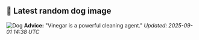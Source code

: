 ## 🐶 Latest random dog image
![Dog](https://images.dog.ceo/breeds/spaniel-brittany/n02101388_1842.jpg)
**Advice:** "Vinegar is a powerful cleaning agent."
*Updated: 2025-09-01 14:38 UTC*

